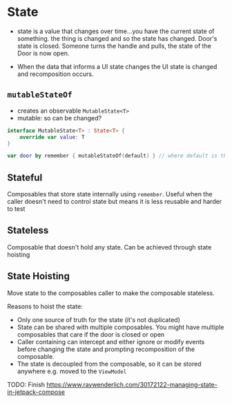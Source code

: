 # State

- state is a value that changes over time...you have the current state of something. the thing is changed and so the state has changed. Door's state is closed. Someone turns the handle and pulls, the state of the Door is now open.

- When the data that informs a UI state changes the UI state is changed and recomposition occurs. 

## `mutableStateOf`
- creates an observable `MutableState<T>`
- mutable: so can be changed?

```kt
interface MutableState<T> : State<T> {
    override var value: T
}
```

```kt
var door by remember { mutableStateOf(default) } // where default is the initial value
```
## Stateful 

Composables that store state internally using `remember`. Useful when the caller doesn't need to control state but means it is less reusable and harder to test

## Stateless

Composable that doesn't hold any state. Can be achieved through state hoisting

## State Hoisting

Move state to the composables caller to make the composable stateless.

Reasons to hoist the state:

- Only one source of truth for the state (it's not duplicated)
- State can be shared with multiple composables. You might have multiple composables that care if the door is closed or open
- Caller containing can intercept and either ignore or modify events before changing the state and prompting recomposition of the composable. 
- The state is decoupled from the composable, so it can be stored anywhere e.g. moved to the `ViewModel`



TODO: Finish https://www.raywenderlich.com/30172122-managing-state-in-jetpack-compose
